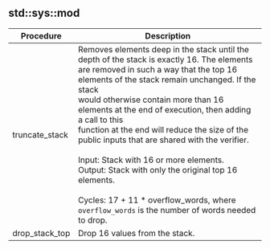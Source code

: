 
## std::sys::mod
| Procedure | Description |
| ----------- | ------------- |
| truncate_stack | Removes elements deep in the stack until the depth of the stack is exactly 16. The elements<br />are removed in such a way that the top 16 elements of the stack remain unchanged. If the stack<br />would otherwise contain more than 16 elements at the end of execution, then adding a call to this<br />function at the end will reduce the size of the public inputs that are shared with the verifier.<br /><br />Input: Stack with 16 or more elements.<br />Output: Stack with only the original top 16 elements.<br /><br />Cycles: 17 + 11 * overflow_words, where `overflow_words` is the number of words needed to drop.<br /> |
| drop_stack_top | Drop 16 values from the stack.<br /> |
